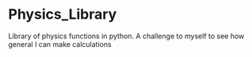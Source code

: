# Physics_Library
Library of physics functions in python. A challenge to myself to see how general I can make calculations

